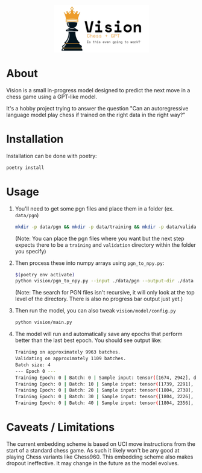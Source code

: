 <img src="./extra/vision-logo.png" alt="Vision Chess Logo" width=300 style="display:block; margin: auto; width: 50%"></img>

# About
Vision is a small in-progress model designed to predict the next move in a chess game using a GPT-like model.

It's a hobby project trying to answer the question "Can an autoregressive language model play chess if trained on the right data in the right way?"

# Installation
Installation can be done with poetry:

```bash
poetry install
```

# Usage
1. You'll need to get some pgn files and place them in a folder (ex. `data/pgn`)

    ```bash
    mkdir -p data/pgn && mkdir -p data/training && mkdir -p data/validation
    ```
    (Note: You can place the pgn files where you want but the next step expects there to be a `training` and `validation` directory within the folder you specify)
2. Then process these into numpy arrays using `pgn_to_npy.py`:

    ```bash
    $(poetry env activate)
    python vision/pgn_to_npy.py --input ./data/pgn --output-dir ./data
    ```
    (Note: The search for PGN files isn't recursive, it will only look at the top level of the directory. There is also no progress bar output just yet.)
    

3. Then run the model, you can also tweak `vision/model/config.py`

    ```bash
    python vision/main.py
    ```

4. The model will run and automatically save any epochs that perform better than the last best epoch. You should see output like:

    ```bash
    Training on approximately 9963 batches.
    Validating on approximately 1109 batches.
    Batch size: 4
    --- Epoch 0 ---
    Training Epoch: 0 | Batch: 0 | Sample input: tensor([1674, 2942], device='mps:0') | Running Loss: 8.81575 | Running Perplexity: 6739.52930
    Training Epoch: 0 | Batch: 10 | Sample input: tensor([1739, 2291], device='mps:0') | Running Loss: 5.41107 | Running Perplexity: 223.87140
    Training Epoch: 0 | Batch: 20 | Sample input: tensor([1804, 2738], device='mps:0') | Running Loss: 4.52343 | Running Perplexity: 92.15147
    Training Epoch: 0 | Batch: 30 | Sample input: tensor([1804, 2226], device='mps:0') | Running Loss: 3.94177 | Running Perplexity: 51.50982
    Training Epoch: 0 | Batch: 40 | Sample input: tensor([1804, 2356], device='mps:0') | Running Loss: 3.67486 | Running Perplexity: 39.44297
    ```

# Caveats / Limitations

The current embedding scheme is based on UCI move instructions from the start of a standard chess game. As such it likely won't be any good at playing Chess variants like Chess960. This embedding scheme also makes dropout ineffective. It may change in the future as the model evolves.